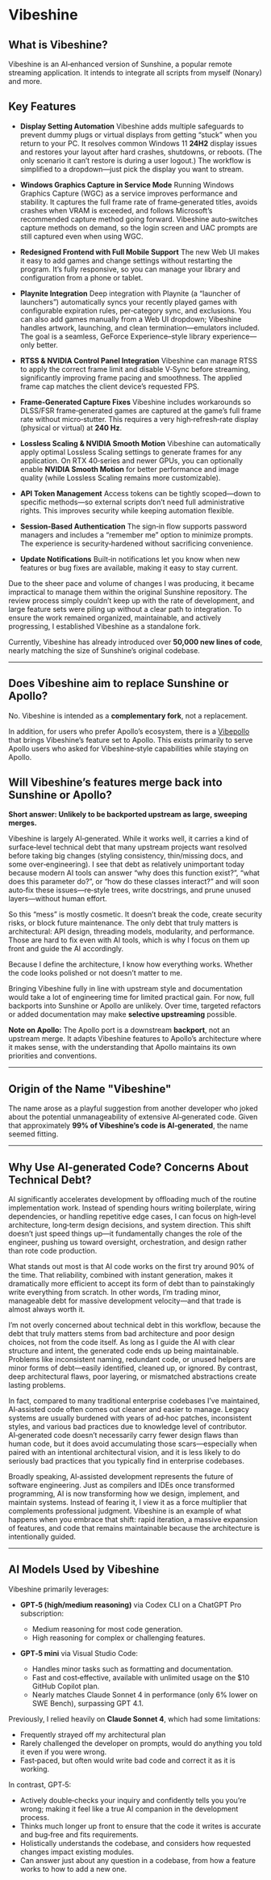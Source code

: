 # Vibeshine

## What is Vibeshine?

Vibeshine is an AI‑enhanced version of Sunshine, a popular remote streaming application. It intends to integrate all scripts from myself (Nonary) and more.



## Key Features

* **Display Setting Automation**
  Vibeshine adds multiple safeguards to prevent dummy plugs or virtual displays from getting “stuck” when you return to your PC. It resolves common Windows 11 **24H2** display issues and restores your layout after hard crashes, shutdowns, or reboots. (The only scenario it can’t restore is during a user logout.) The workflow is simplified to a dropdown—just pick the display you want to stream.

* **Windows Graphics Capture in Service Mode**
  Running Windows Graphics Capture (WGC) as a service improves performance and stability. It captures the full frame rate of frame‑generated titles, avoids crashes when VRAM is exceeded, and follows Microsoft’s recommended capture method going forward. Vibeshine auto‑switches capture methods on demand, so the login screen and UAC prompts are still captured even when using WGC.

* **Redesigned Frontend with Full Mobile Support**
  The new Web UI makes it easy to add games and change settings without restarting the program. It’s fully responsive, so you can manage your library and configuration from a phone or tablet.

* **Playnite Integration**
  Deep integration with Playnite (a “launcher of launchers”) automatically syncs your recently played games with configurable expiration rules, per‑category sync, and exclusions. You can also add games manually from a Web UI dropdown; Vibeshine handles artwork, launching, and clean termination—emulators included. The goal is a seamless, GeForce Experience–style library experience—only better.

* **RTSS & NVIDIA Control Panel Integration**
  Vibeshine can manage RTSS to apply the correct frame limit and disable V‑Sync before streaming, significantly improving frame pacing and smoothness. The applied frame cap matches the client device’s requested FPS.

* **Frame‑Generated Capture Fixes**
  Vibeshine includes workarounds so DLSS/FSR frame‑generated games are captured at the game’s full frame rate without micro‑stutter. This requires a very high‑refresh‑rate display (physical or virtual) at **240 Hz**.

* **Lossless Scaling & NVIDIA Smooth Motion**
  Vibeshine can automatically apply optimal Lossless Scaling settings to generate frames for any application. On RTX 40‑series and newer GPUs, you can optionally enable **NVIDIA Smooth Motion** for better performance and image quality (while Lossless Scaling remains more customizable).

* **API Token Management**
  Access tokens can be tightly scoped—down to specific methods—so external scripts don’t need full administrative rights. This improves security while keeping automation flexible.

* **Session‑Based Authentication**
  The sign‑in flow supports password managers and includes a “remember me” option to minimize prompts. The experience is security‑hardened without sacrificing convenience.

* **Update Notifications**
  Built‑in notifications let you know when new features or bug fixes are available, making it easy to stay current.

Due to the sheer pace and volume of changes I was producing, it became impractical to manage them within the original Sunshine repository. The review process simply couldn’t keep up with the rate of development, and large feature sets were piling up without a clear path to integration. To ensure the work remained organized, maintainable, and actively progressing, I established Vibeshine as a standalone fork.

Currently, Vibeshine has already introduced over **50,000 new lines of code**, nearly matching the size of Sunshine’s original codebase.

---

## Does Vibeshine aim to replace Sunshine or Apollo?

No. Vibeshine is intended as a **complementary fork**, not a replacement.

In addition, for users who prefer Apollo’s ecosystem, there is a [Vibepollo](https://github.com/Nonary/Vibepollo) that brings Vibeshine’s feature set to Apollo. This exists primarily to serve Apollo users who asked for Vibeshine‑style capabilities while staying on Apollo.


## Will Vibeshine’s features merge back into Sunshine or Apollo?

**Short answer: Unlikely to be backported upstream as large, sweeping merges.**

Vibeshine is largely AI‑generated. While it works well, it carries a kind of surface‑level technical debt that many upstream projects want resolved before taking big changes (styling consistency, thin/missing docs, and some over‑engineering). I see that debt as relatively unimportant today because modern AI tools can answer “why does this function exist?”, “what does this parameter do?”, or “how do these classes interact?” and will soon auto‑fix these issues—re‑style trees, write docstrings, and prune unused layers—without human effort.

So this “mess” is mostly cosmetic. It doesn’t break the code, create security risks, or block future maintenance. The only debt that truly matters is architectural: API design, threading models, modularity, and performance. Those are hard to fix even with AI tools, which is why I focus on them up front and guide the AI accordingly.

Because I define the architecture, I know how everything works. Whether the code looks polished or not doesn’t matter to me.

Bringing Vibeshine fully in line with upstream style and documentation would take a lot of engineering time for limited practical gain. For now, full backports into Sunshine or Apollo are unlikely. Over time, targeted refactors or added documentation may make **selective upstreaming** possible.

**Note on Apollo:** The Apollo port is a downstream **backport**, not an upstream merge. It adapts Vibeshine features to Apollo’s architecture where it makes sense, with the understanding that Apollo maintains its own priorities and conventions.

---

## Origin of the Name "Vibeshine"

The name arose as a playful suggestion from another developer who joked about the potential unmanageability of extensive AI‑generated code. Given that approximately **99% of Vibeshine’s code is AI‑generated**, the name seemed fitting.

---

## Why Use AI‑generated Code? Concerns About Technical Debt?

AI significantly accelerates development by offloading much of the routine implementation work. Instead of spending hours writing boilerplate, wiring dependencies, or handling repetitive edge cases, I can focus on high‑level architecture, long‑term design decisions, and system direction. This shift doesn’t just speed things up—it fundamentally changes the role of the engineer, pushing us toward oversight, orchestration, and design rather than rote code production.

What stands out most is that AI code works on the first try around 90% of the time. That reliability, combined with instant generation, makes it dramatically more efficient to accept its form of debt than to painstakingly write everything from scratch. In other words, I’m trading minor, manageable debt for massive development velocity—and that trade is almost always worth it.

I’m not overly concerned about technical debt in this workflow, because the debt that truly matters stems from bad architecture and poor design choices, not from the code itself. As long as I guide the AI with clear structure and intent, the generated code ends up being maintainable. Problems like inconsistent naming, redundant code, or unused helpers are minor forms of debt—easily identified, cleaned up, or ignored. By contrast, deep architectural flaws, poor layering, or mismatched abstractions create lasting problems.

In fact, compared to many traditional enterprise codebases I’ve maintained, AI‑assisted code often comes out cleaner and easier to manage. Legacy systems are usually burdened with years of ad‑hoc patches, inconsistent styles, and various bad practices due to knowledge level of contributor. AI‑generated code doesn’t necessarily carry fewer design flaws than human code, but it does avoid accumulating those scars—especially when paired with an intentional architectural vision, and it is less likely to do seriously bad practices that you typically find in enterprise codebases.

Broadly speaking, AI‑assisted development represents the future of software engineering. Just as compilers and IDEs once transformed programming, AI is now transforming how we design, implement, and maintain systems. Instead of fearing it, I view it as a force multiplier that complements professional judgment. Vibeshine is an example of what happens when you embrace that shift: rapid iteration, a massive expansion of features, and code that remains maintainable because the architecture is intentionally guided.

---

## AI Models Used by Vibeshine

Vibeshine primarily leverages:

* **GPT‑5 (high/medium reasoning)** via Codex CLI on a ChatGPT Pro subscription:

  * Medium reasoning for most code generation.
  * High reasoning for complex or challenging features.

* **GPT‑5 mini** via Visual Studio Code:

  * Handles minor tasks such as formatting and documentation.
  * Fast and cost‑effective, available with unlimited usage on the $10 GitHub Copilot plan.
  * Nearly matches Claude Sonnet 4 in performance (only 6% lower on SWE Bench), surpassing GPT 4.1.

Previously, I relied heavily on **Claude Sonnet 4**, which had some limitations:

* Frequently strayed off my architectural plan
* Rarely challenged the developer on prompts, would do anything you told it even if you were wrong.
* Fast‑paced, but often would write bad code and correct it as it is working.

In contrast, GPT‑5:

* Actively double‑checks your inquiry and confidently tells you you’re wrong; making it feel like a true AI companion in the development process.
* Thinks much longer up front to ensure that the code it writes is accurate and bug‑free and fits requirements.
* Holistically understands the codebase, and considers how requested changes impact existing modules.
* Can answer just about any question in a codebase, from how a feature works to how to add a new one.
